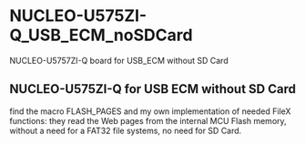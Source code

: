 # NUCLEO-U575ZI-Q_USB_ECM_noSDCard
 NUCLEO-U5757ZI-Q board for USB_ECM without SD Card

## NUCLEO-U575ZI-Q for USB ECM without SD Card
find the macro FLASH_PAGES and my own implementation of needed FileX functions:
they read the Web pages from the internal MCU Flash memory, without a need for
a FAT32 file systems, no need for SD Card.


